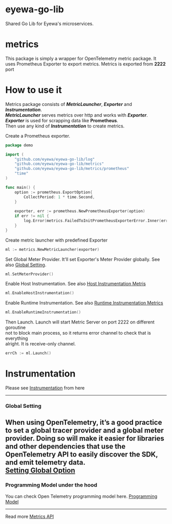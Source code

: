 # eyewa-go-lib
Shared Go Lib for Eyewa's microservices.

# metrics
This package is simply a wrapper for OpenTelemetry metric package. It uses Prometheus
Exporter to export metrics. Metrics is exported from **2222** port

# How to use it
Metrics package consists of **_MetricLauncher_**, **_Exporter_** and **_Instrumentation_**. \
**_MetricLauncher_** serves metrics over http and works with **_Exporter_**. \
**_Exporter_** is used for scrapping data like **Prometheus**. \
Then use any kind of **_Instrumentation_** to create metrics. 

Create a Prometheus exporter.
```go
package demo

import (
	"github.com/eyewa/eyewa-go-lib/log"
	"github.com/eyewa/eyewa-go-lib/metrics"
	"github.com/eyewa/eyewa-go-lib/metrics/prometheus"
	"time"
)

func main() {
	option := prometheus.ExportOption{
		CollectPeriod: 1 * time.Second,
	}
	
	exporter, err := prometheus.NewPrometheusExporter(option)
	if err != nil {
		log.Error(metrics.FailedToInitPrometheusExporterError.Inner(err).Error())
	}
}
```
Create metric launcher with predefined Exporter
```go
ml := metrics.NewMetricLauncher(exporter)
```
Set Global Meter Provider. It'll set Exporter's Meter Provider globally. See also [Global Setting](#global-setting).
```go
ml.SetMeterProvider()
```
Enable Host Instrumentation. See also [Host Instrumentation Metris](https://pkg.go.dev/go.opentelemetry.io/contrib/instrumentation/host@v0.20.0#pkg-overview) 
```go
ml.EnableHostInstrumentation()
```
Enable Runtime Instrumentation. See also [Runtime Instrumentation Metrics](https://pkg.go.dev/go.opentelemetry.io/contrib/instrumentation/runtime@v0.20.0#pkg-overview)
```go
ml.EnableRuntimeInstrumentation()
```
Then Launch. Launch will start Metric Server on port 2222 on different goroutine \
not to block main process, so it returns error channel to check that is everything \
alright. It is receive-only channel.
```go
errCh := ml.Launch()
```
# Instrumentation
Please see [Instrumentation](INSTRUMENTATION.md) from here

---
### Global Setting
When using OpenTelemetry, it’s a good practice to set a global tracer provider and 
a global meter provider. Doing so will make it easier for libraries and other dependencies 
that use the OpenTelemetry API to easily discover the SDK, and emit telemetry data.\
[Setting Global Option](https://opentelemetry.io/docs/go/getting-started/#setting-global-options)
---
### Programming Model under the hood
You can check Open Telemetry programming model here. [Programming Model](https://github.com/open-telemetry/opentelemetry-specification/blob/main/specification/metrics/README.md#programming-model)

---
Read more [Metrics API](https://github.com/open-telemetry/opentelemetry-specification/blob/main/specification/metrics/api.md)